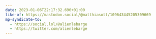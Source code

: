 ```yaml
---
date: 2023-01-06T22:17:32.696+01:00
like-of: https://mastodon.social/@matthiasott/109643445205309669
mp-syndicate-to:
  - https://social.lol/@alienlebarge
  - https://twitter.com/alienlebarge
---
```

